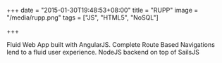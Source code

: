 +++
date = "2015-01-30T19:48:53+08:00"
title = "RUPP"
image = "/media/rupp.png"
tags = ["JS", "HTML5", "NoSQL"]

+++

Fluid Web App built with AngularJS. Complete Route Based Navigations lend to a fluid user experience. NodeJS backend on top of SailsJS